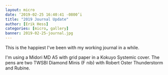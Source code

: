 ```yaml
---
layout: micro
date: ‘2019-02-25 16:40:41 -0800’i
title: "2019 Journal Update"
author: [Erik Hess]
categories: [micro, gallery]
banner: 2019-02-25-journal.jpg
---
```

This is the happiest I've been with my working journal in a while. 

I'm using a Midori MD A5 with grid paper in a Kokuyo Systemic cover. The pens are two TWSBI Diamond Minis (F nib) with Robert Oster Thunderstorm and Rubine. 
